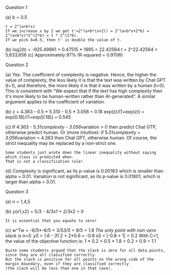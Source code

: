 Question 1

(a) b = 0.5

    t = 2^(a+b*x)
    If we increase x by 2 we get t'=2^(a+b*(x+2)) = 2^(a+b*x+2*b) = 2^(a+b*x)*2^(2*b) = t * 2^(2*b).
    If we pick b=0.5, then t' is double the value of t.

(b) log2(t) = -925.49861 + 0.47515 * 1995 = 22.42564
    t = 2^22.42564 = 5,633,656
(c) Approximately 97% (R-squared = 0.9706)

Question 2

(a) Yes. The coefficient of complexity is negative. Hence, the higher the value of complexity,
    the less likely it is that the text was written by Chat GPT (t=1), and therefore, the more
    likely it is that it was written by a human (t=0). This is consistent with
    "We expect that if the text has high complexity then it's more likely to be human-written rather than AI-generated".
    A similar argument applies to the coefficient of variation.

(b) z = 4.363 - 0.5 * 5.310 - 0.5 * 3.056 = 0.18
    exp(z)/(1+exp(z)) = exp(0.18)/(1+exp(0.18)) = 0.545

(c) If 4.363 - 5.31*complexity - 3.056*variation > 0 then predict Chat GTP, otherwise predict human.
    Or (more intuitive): if 5.31*complexity + 3.056*variation < 4.363 then Chat GPT, otherwise human.
    Of course, the strict inequality may be replaced by a non-strict one.

    Some students just wrote down the linear inequality without saying which class is predicted when.
    That is not a classification rule!

(d) Complexity is significant, as its p-value is 0.00163 which is smaller than alpha = 0.01.
    Variation is not significant, as its p-value is 0.01801, which is larger than alpha = 0.01.

Question 3

(a) n = 1,4,5

(b) y(x1,x2) = 5/3 - 4/3*x1 + 2/3*x2 = 0

    It is essential that you equate to zero!

(c) w^Tw = -6/5*-6/5 + 3/5*3/5 = 9/5 = 1.8
    The only point with non-zero slack is n=5: y5 = 1.6 - 3*1.2 + 2*0.6 = -0.8
    s5 = |-0.8 + 1| = 0.2
    With C=1, the value of the objective function is: 1 * 0.2 + 0.5 * 1.8 = 0.2 + 0.9 = 1.1

    Quite some students argued that the slack is zero for all data points, since they are all classified correctly.
    But the slack is positive for all points on the wrong side of the margin boundary, even if they are classified correctly
    (the slack will be less than one in that case).
